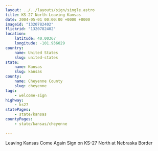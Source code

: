 ```yaml
---
layout: ../../layouts/sign/single.astro
title: KS-27 North-Leaving Kansas
date: 2004-05-01 00:00:00 +0000 +0000
imageid: "1320782402"
flickrid: "1320782402"
location:
    latitude: 40.00367
    longitude: -101.936029
country:
    name: United States
    slug: united-states
state:
    name: Kansas
    slug: kansas
county:
    name: Cheyenne County
    slug: cheyenne
tags:
    - welcome-sign
highway:
    - ks27
statePages:
    - state/kansas
countyPages:
    - state/kansas/cheyenne

---
```

Leaving Kansas Come Again Sign on KS-27 North at Nebraska Border